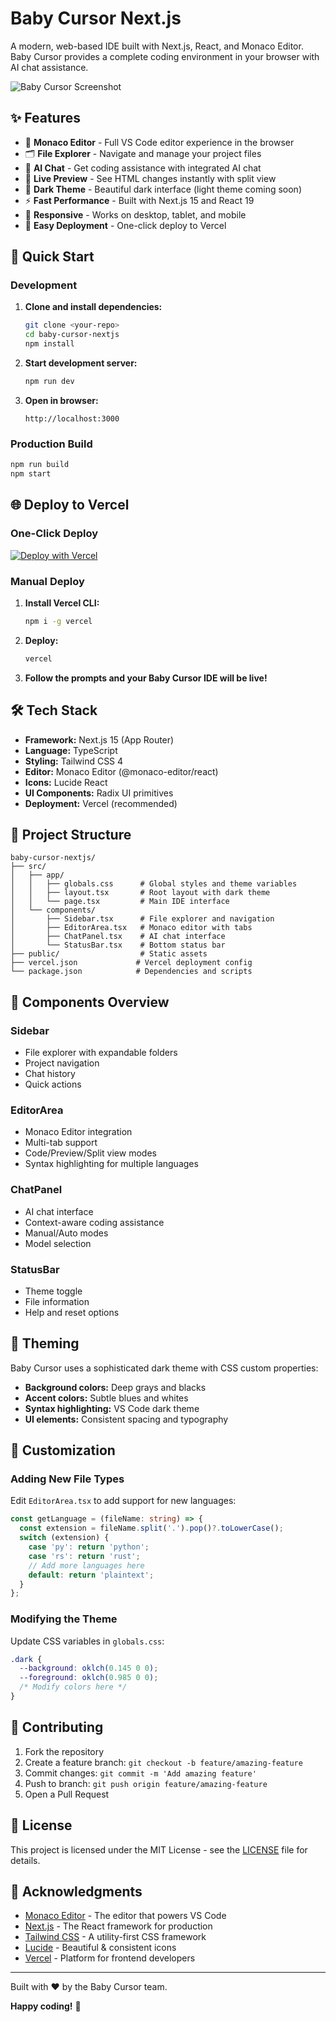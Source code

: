 # Baby Cursor Next.js

A modern, web-based IDE built with Next.js, React, and Monaco Editor. Baby Cursor provides a complete coding environment in your browser with AI chat assistance.

![Baby Cursor Screenshot](https://via.placeholder.com/800x400/1a1a1a/ffffff?text=Baby+Cursor+IDE)

## ✨ Features

- 📝 **Monaco Editor** - Full VS Code editor experience in the browser
- 🗂️ **File Explorer** - Navigate and manage your project files
- 💬 **AI Chat** - Get coding assistance with integrated AI chat
- 🎨 **Live Preview** - See HTML changes instantly with split view
- 🌙 **Dark Theme** - Beautiful dark interface (light theme coming soon)
- ⚡ **Fast Performance** - Built with Next.js 15 and React 19
- 📱 **Responsive** - Works on desktop, tablet, and mobile
- 🚀 **Easy Deployment** - One-click deploy to Vercel

## 🚀 Quick Start

### Development

1. **Clone and install dependencies:**
   ```bash
   git clone <your-repo>
   cd baby-cursor-nextjs
   npm install
   ```

2. **Start development server:**
   ```bash
   npm run dev
   ```

3. **Open in browser:**
   ```
   http://localhost:3000
   ```

### Production Build

```bash
npm run build
npm start
```

## 🌐 Deploy to Vercel

### One-Click Deploy

[![Deploy with Vercel](https://vercel.com/button)](https://vercel.com/new/clone?repository-url=https%3A%2F%2Fgithub.com%2Fyour-username%2Fbaby-cursor-nextjs)

### Manual Deploy

1. **Install Vercel CLI:**
   ```bash
   npm i -g vercel
   ```

2. **Deploy:**
   ```bash
   vercel
   ```

3. **Follow the prompts and your Baby Cursor IDE will be live!**

## 🛠️ Tech Stack

- **Framework:** Next.js 15 (App Router)
- **Language:** TypeScript
- **Styling:** Tailwind CSS 4
- **Editor:** Monaco Editor (@monaco-editor/react)
- **Icons:** Lucide React
- **UI Components:** Radix UI primitives
- **Deployment:** Vercel (recommended)

## 📁 Project Structure

```
baby-cursor-nextjs/
├── src/
│   ├── app/
│   │   ├── globals.css      # Global styles and theme variables
│   │   ├── layout.tsx       # Root layout with dark theme
│   │   └── page.tsx         # Main IDE interface
│   └── components/
│       ├── Sidebar.tsx      # File explorer and navigation
│       ├── EditorArea.tsx   # Monaco editor with tabs
│       ├── ChatPanel.tsx    # AI chat interface
│       └── StatusBar.tsx    # Bottom status bar
├── public/                  # Static assets
├── vercel.json             # Vercel deployment config
└── package.json            # Dependencies and scripts
```

## 🎯 Components Overview

### Sidebar
- File explorer with expandable folders
- Project navigation
- Chat history
- Quick actions

### EditorArea
- Monaco Editor integration
- Multi-tab support
- Code/Preview/Split view modes
- Syntax highlighting for multiple languages

### ChatPanel
- AI chat interface
- Context-aware coding assistance
- Manual/Auto modes
- Model selection

### StatusBar
- Theme toggle
- File information
- Help and reset options

## 🎨 Theming

Baby Cursor uses a sophisticated dark theme with CSS custom properties:

- **Background colors:** Deep grays and blacks
- **Accent colors:** Subtle blues and whites
- **Syntax highlighting:** VS Code dark theme
- **UI elements:** Consistent spacing and typography

## 🔧 Customization

### Adding New File Types

Edit `EditorArea.tsx` to add support for new languages:

```typescript
const getLanguage = (fileName: string) => {
  const extension = fileName.split('.').pop()?.toLowerCase();
  switch (extension) {
    case 'py': return 'python';
    case 'rs': return 'rust';
    // Add more languages here
    default: return 'plaintext';
  }
};
```

### Modifying the Theme

Update CSS variables in `globals.css`:

```css
.dark {
  --background: oklch(0.145 0 0);
  --foreground: oklch(0.985 0 0);
  /* Modify colors here */
}
```

## 🤝 Contributing

1. Fork the repository
2. Create a feature branch: `git checkout -b feature/amazing-feature`
3. Commit changes: `git commit -m 'Add amazing feature'`
4. Push to branch: `git push origin feature/amazing-feature`
5. Open a Pull Request

## 📄 License

This project is licensed under the MIT License - see the [LICENSE](LICENSE) file for details.

## 🙏 Acknowledgments

- [Monaco Editor](https://microsoft.github.io/monaco-editor/) - The editor that powers VS Code
- [Next.js](https://nextjs.org/) - The React framework for production
- [Tailwind CSS](https://tailwindcss.com/) - A utility-first CSS framework
- [Lucide](https://lucide.dev/) - Beautiful & consistent icons
- [Vercel](https://vercel.com/) - Platform for frontend developers

---

Built with ❤️ by the Baby Cursor team. 

**Happy coding!** 🚀